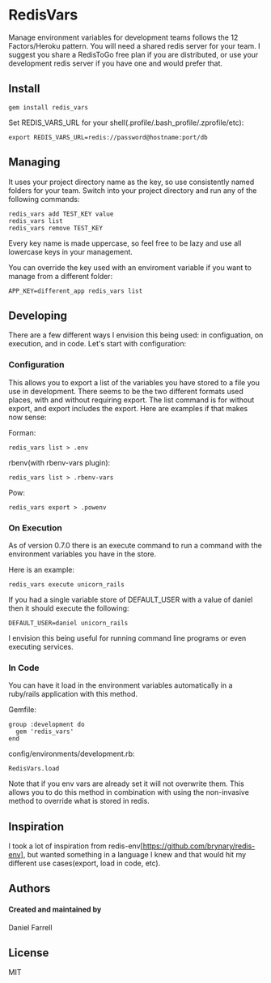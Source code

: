 # RedisVars

Manage environment variables for development teams follows the 12 Factors/Heroku pattern. You will need a shared redis server for your team. I suggest you share a RedisToGo free plan if you are distributed, or use your development redis server if you have one and would prefer that.

## Install

    gem install redis_vars

Set REDIS_VARS_URL for your shell(.profile/.bash_profile/.zprofile/etc):

    export REDIS_VARS_URL=redis://password@hostname:port/db

## Managing

It uses your project directory name as the key, so use consistently named folders for your team.  Switch into your project directory and run any of the following commands:

    redis_vars add TEST_KEY value
    redis_vars list
    redis_vars remove TEST_KEY

Every key name is made uppercase, so feel free to be lazy and use all lowercase keys in your management.

You can override the key used with an enviroment variable if you want to manage from a different folder:

    APP_KEY=different_app redis_vars list

## Developing

There are a few different ways I envision this being used: in configuation, on execution, and in code. Let's start with configuration:

### Configuration

This allows you to export a list of the variables you have stored to a file you use in development. There seems to be the two different formats used places, with and without requiring export.  The list command is for without export, and export includes the export. Here are examples if that makes now sense:

Forman:

    redis_vars list > .env

rbenv(with rbenv-vars plugin):

    redis_vars list > .rbenv-vars

Pow:

    redis_vars export > .powenv

### On Execution

As of version 0.7.0 there is an execute command to run a command with the environment variables you have in the store.

Here is an example:

    redis_vars execute unicorn_rails
    
If you had a single variable store of DEFAULT_USER with a value of daniel then it should execute the following:

    DEFAULT_USER=daniel unicorn_rails

I envision this being useful for running command line programs or even executing services.

### In Code

You can have it load in the environment variables automatically in a ruby/rails application with this method.

Gemfile:

    group :development do
      gem 'redis_vars'
    end

config/environments/development.rb:

    RedisVars.load

Note that if you env vars are already set it will not overwrite them. This allows you to do this method in combination with using the non-invasive method to override what is stored in redis.

## Inspiration

I took a lot of inspiration from redis-env[https://github.com/brynary/redis-env], but wanted something in a language I knew and that would hit my different use cases(export, load in code, etc).

## Authors

#### Created and maintained by
Daniel Farrell

## License

MIT
